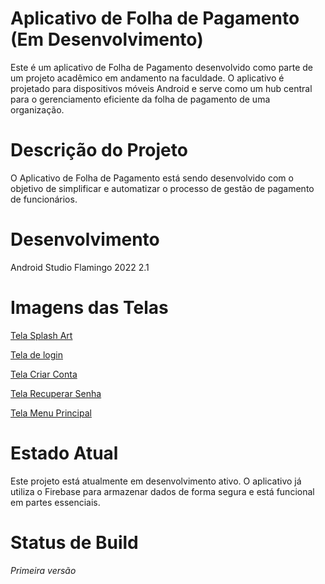 # Aplicativo de Folha de Pagamento (Em Desenvolvimento)

Este é um aplicativo de Folha de Pagamento desenvolvido como parte de um projeto acadêmico em andamento na faculdade. 
O aplicativo é projetado para dispositivos móveis Android e serve como um hub central para o gerenciamento eficiente da folha de pagamento de uma organização.

# Descrição do Projeto

O Aplicativo de Folha de Pagamento está sendo desenvolvido com o objetivo de simplificar e automatizar o processo de gestão de pagamento de funcionários.

# Desenvolvimento

Android Studio Flamingo 2022 2.1

# Imagens das Telas

[Tela Splash Art](https://github.com/fxnildx/Aplicativo-folha-de-pagamento/assets/71227147/2355bf52-622a-4be5-89ea-b257980e1399)

[Tela de login](https://github.com/fxnildx/Aplicativo-folha-de-pagamento/assets/71227147/e3058b2f-cef4-4934-8f63-4d9bab8c0821)

[Tela Criar Conta](https://github.com/fxnildx/Aplicativo-folha-de-pagamento/assets/71227147/7812c756-982e-404a-aa4c-cabfd01ef5d4)

[Tela Recuperar Senha](https://github.com/fxnildx/Aplicativo-folha-de-pagamento/assets/71227147/fd15b38b-2851-44a4-89c6-24e3f82ccbe4)

[Tela Menu Principal](https://github.com/fxnildx/Aplicativo-folha-de-pagamento/assets/71227147/d93c12ef-1f2e-411b-a56e-8b638c3ead3b)

# Estado Atual

Este projeto está atualmente em desenvolvimento ativo. O aplicativo já utiliza o Firebase para armazenar dados de forma segura e está funcional em partes essenciais. 

# Status de Build

*Primeira versão*

